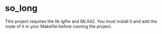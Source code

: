 # so_long

This project requires the lib lglfw and MLX42. You must install it and add the route of it in your Makefile before running the project. 
